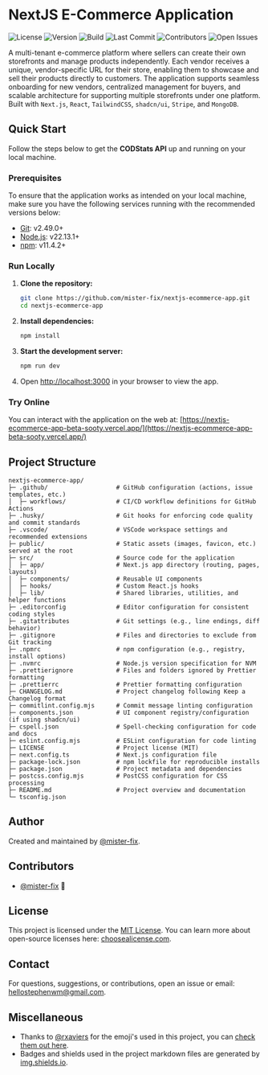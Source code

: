 # NextJS E-Commerce Application

![License](https://img.shields.io/github/license/mister-fix/nextjs-ecommerce-app?color=blue)
![Version](https://img.shields.io/github/v/tag/mister-fix/nextjs-ecommerce-app?label=version)
![Build](https://img.shields.io/github/actions/workflow/status/mister-fix/nextjs-ecommerce-app/build.yml)
![Last Commit](https://img.shields.io/github/last-commit/mister-fix/nextjs-ecommerce-app?color=yellow)
![Contributors](https://img.shields.io/github/contributors/mister-fix/nextjs-ecommerce-app?color=5d00ff)
![Open Issues](https://img.shields.io/github/issues/mister-fix/nextjs-ecommerce-app?color=ff0000)

A multi-tenant e-commerce platform where sellers can create their own storefronts and manage products independently. Each vendor receives a unique, vendor-specific URL for their store, enabling them to showcase and sell their products directly to customers. The application supports seamless onboarding for new vendors, centralized management for buyers, and scalable architecture for supporting multiple storefronts under one platform. Built with `Next.js`, `React`, `TailwindCSS`, `shadcn/ui`, `Stripe`, and `MongoDB`.

## Quick Start

Follow the steps below to get the **CODStats API** up and running on your local machine.

### Prerequisites

To ensure that the application works as intended on your local machine, make sure you have the following services running with the recommended versions below:

- [Git](https://git-scm.com/downloads): v2.49.0+
- [Node.js](https://nodejs.org/en/about/previous-releases): v22.13.1+
- [npm](https://npmjs.com/package/npm?activeTab=versions): v11.4.2+

### Run Locally

1. **Clone the repository:**

   ```sh
   git clone https://github.com/mister-fix/nextjs-ecommerce-app.git
   cd nextjs-ecommerce-app
   ```

2. **Install dependencies:**

   ```sh
   npm install
   ```

3. **Start the development server:**

   ```sh
   npm run dev
   ```

4. Open [http://localhost:3000](http://localhost:3000) in your browser to view the app.

### Try Online

You can interact with the application on the web at:
[https://nextjs-ecommerce-app-beta-sooty.vercel.app/](https://nextjs-ecommerce-app-beta-sooty.vercel.app/)

## Project Structure

```ASCII
nextjs-ecommerce-app/
├─ .github/                   # GitHub configuration (actions, issue templates, etc.)
│  ├─ workflows/              # CI/CD workflow definitions for GitHub Actions
├─ .husky/                    # Git hooks for enforcing code quality and commit standards
├─ .vscode/                   # VSCode workspace settings and recommended extensions
├─ public/                    # Static assets (images, favicon, etc.) served at the root
├─ src/                       # Source code for the application
│  ├─ app/                    # Next.js app directory (routing, pages, layouts)
│  ├─ components/             # Reusable UI components
│  ├─ hooks/                  # Custom React.js hooks
│  ├─ lib/                    # Shared libraries, utilities, and helper functions
├─ .editorconfig              # Editor configuration for consistent coding styles
├─ .gitattributes             # Git settings (e.g., line endings, diff behavior)
├─ .gitignore                 # Files and directories to exclude from Git tracking
├─ .npmrc                     # npm configuration (e.g., registry, install options)
├─ .nvmrc                     # Node.js version specification for NVM
├─ .prettierignore            # Files and folders ignored by Prettier formatting
├─ .prettierrc                # Prettier formatting configuration
├─ CHANGELOG.md               # Project changelog following Keep a Changelog format
├─ commitlint.config.mjs      # Commit message linting configuration
├─ components.json            # UI component registry/configuration (if using shadcn/ui)
├─ cspell.json                # Spell-checking configuration for code and docs
├─ eslint.config.mjs          # ESLint configuration for code linting
├─ LICENSE                    # Project license (MIT)
├─ next.config.ts             # Next.js configuration file
├─ package-lock.json          # npm lockfile for reproducible installs
├─ package.json               # Project metadata and dependencies
├─ postcss.config.mjs         # PostCSS configuration for CSS processing
├─ README.md                  # Project overview and documentation
└─ tsconfig.json
```

## Author

Created and maintained by [@mister-fix](https://github.com/mister-fix/).

## Contributors

- [@mister-fix](https://github.com/mister-fix/) 🐉

## License

This project is licensed under the [MIT License](./LICENSE). You can learn more about open-source licenses here:
[choosealicense.com](https://choosealicense.com/).

## Contact

For questions, suggestions, or contributions, open an issue or email:
[hellostephenwm@gmail.com](mailto:hellostephenwm@gmail.com).

## Miscellaneous

- Thanks to [@rxaviers](https://github.com/rxaviers/) for the emoji's used in this project, you can
  [check them out here](https://gist.github.com/rxaviers/7360908).
- Badges and shields used in the project markdown files are generated by [img.shields.io](https://img.shields.io/).
